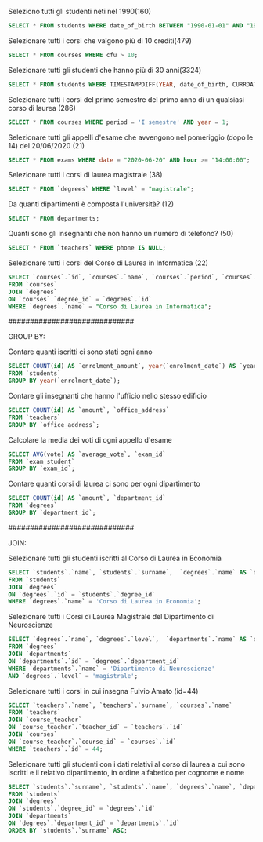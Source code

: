 Seleziono tutti gli studenti neti nel 1990(160)
```sql
SELECT * FROM students WHERE date_of_birth BETWEEN "1990-01-01" AND "1990-12-31";
```

Selezionare tutti i corsi che valgono più di 10 crediti(479)
```sql
SELECT * FROM courses WHERE cfu > 10;
```

Selezionare tutti gli studenti che hanno più di 30 anni(3324)
```sql
SELECT * FROM students WHERE TIMESTAMPDIFF(YEAR, date_of_birth, CURRDATE()) > 30;
```

Selezionare tutti i corsi del primo semestre del primo anno di un qualsiasi corso di laurea (286)
```sql
SELECT * FROM courses WHERE period = 'I semestre' AND year = 1;
```

Selezionare tutti gli appelli d'esame che avvengono nel pomeriggio (dopo le 14) del 20/06/2020 (21)
```sql
SELECT * FROM exams WHERE date = "2020-06-20" AND hour >= "14:00:00";
```

Selezionare tutti i corsi di laurea magistrale (38)
```sql
SELECT * FROM `degrees` WHERE `level` = "magistrale";
```

Da quanti dipartimenti è composta l'università? (12)
```sql
SELECT * FROM departments;
```
Quanti sono gli insegnanti che non hanno un numero di telefono? (50)
```sql
SELECT * FROM `teachers` WHERE phone IS NULL;
```

Selezionare tutti i corsi del Corso di Laurea in Informatica (22)
```sql
SELECT `courses`.`id`, `courses`.`name`, `courses`.`period`, `courses`.`year`, `courses`.`website`, `courses`.`cfu`, `degrees`.`name` AS `degrees_name`
FROM `courses`
JOIN `degrees` 
ON `courses`.`degree_id` = `degrees`.`id`
WHERE `degrees`.`name` = "Corso di Laurea in Informatica";
```

#############################

GROUP BY:

Contare quanti iscritti ci sono stati ogni anno
```sql
SELECT COUNT(id) AS `enrolment_amount`, year(`enrolment_date`) AS `year`
FROM `students`
GROUP BY year(`enrolment_date`);
```

Contare gli insegnanti che hanno l'ufficio nello stesso edificio
```sql
SELECT COUNT(id) AS `amount`, `office_address`
FROM `teachers`
GROUP BY `office_address`;
```

Calcolare la media dei voti di ogni appello d'esame
```sql
SELECT AVG(vote) AS `average_vote`, `exam_id`
FROM `exam_student`
GROUP BY `exam_id`;
```

Contare quanti corsi di laurea ci sono per ogni dipartimento
```sql
SELECT COUNT(id) AS `amount`, `department_id`
FROM `degrees`
GROUP BY `department_id`;
```


#############################

JOIN:

Selezionare tutti gli studenti iscritti al Corso di Laurea in Economia
```sql
SELECT `students`.`name`, `students`.`surname`,  `degrees`.`name` AS `degrees_name`
FROM `students`
JOIN `degrees`
ON `degrees`.`id` = `students`.`degree_id`
WHERE `degrees`.`name` = 'Corso di Laurea in Economia';
```

Selezionare tutti i Corsi di Laurea Magistrale del Dipartimento di Neuroscienze
```sql
SELECT `degrees`.`name`, `degrees`.`level`,  `departments`.`name` AS `departments_name`
FROM `degrees`
JOIN `departments`
ON `departments`.`id` = `degrees`.`department_id`
WHERE `departments`.`name` = 'Dipartimento di Neuroscienze'
AND `degrees`.`level` = 'magistrale';
```

Selezionare tutti i corsi in cui insegna Fulvio Amato (id=44)
```sql
SELECT `teachers`.`name`, `teachers`.`surname`, `courses`.`name`
FROM `teachers`
JOIN `course_teacher`
ON `course_teacher`.`teacher_id` = `teachers`.`id`
JOIN `courses` 
ON `course_teacher`.`course_id` = `courses`.`id`
WHERE `teachers`.`id` = 44;
```

Selezionare tutti gli studenti con i dati relativi al corso di laurea a cui sono iscritti e il relativo dipartimento, in ordine alfabetico per cognome e nome
```sql
SELECT `students`.`surname`, `students`.`name`, `degrees`.`name`, `departments`.`name`
FROM `students`
JOIN `degrees`
ON `students`.`degree_id` = `degrees`.`id`
JOIN `departments`
ON `degrees`.`department_id` = `departments`.`id`
ORDER BY `students`.`surname` ASC;
```